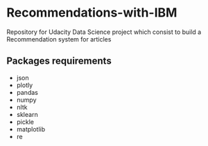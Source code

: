# Recommendations-with-IBM

Repository for Udacity Data Science project which consist to build a Recommendation system for articles
## Packages requirements
- json
- plotly
- pandas
- numpy
- nltk
- sklearn
- pickle
- matplotlib
- re
